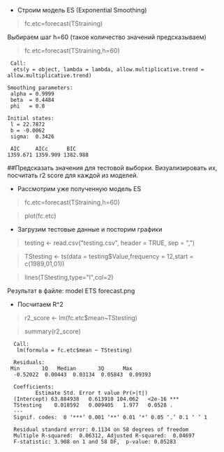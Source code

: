 * Cтроим модель ES (Exponential Smoothing)

> fc.etc=forecast(TStraining)

Выбираем шаг h=60 (такое количество значений предсказываем)

> fc.etc=forecast(TStraining,h=60)

    
     Call:
      ets(y = object, lambda = lambda, allow.multiplicative.trend = allow.multiplicative.trend) 

    Smoothing parameters:
     alpha = 0.9999 
     beta  = 0.4484 
     phi   = 0.8 

    Initial states:
     l = 22.7872 
     b = -0.0062 
     sigma:  0.3426

     AIC     AICc      BIC 
    1359.671 1359.909 1382.988 
   
##Предсказать значения для тестовой выборки. Визуализировать их, посчитать r2 score для каждой из моделей.

* Рассмотрим уже полученную модель ES

> fc.etc=forecast(TStraining,h=60)

> plot(fc.etc)

* Загрузим тестовые данные и посторим графики

> testing <- read.csv("testing.csv", header = TRUE, sep = ",")

> TStesting <- ts(data = testing$Value,frequency = 12,start = c(1989,01,01))

> lines(TStesting,type="l",col=2)

Результат в файле: model ETS forecast.png

* Посчитаем R^2

> r2_score <- lm(fc.etc$mean~TStesting)

> summary(r2_score)


      Call:
       lm(formula = fc.etc$mean ~ TStesting)

      Residuals:
     Min       1Q   Median       3Q      Max 
      -0.52022  0.00443  0.03134  0.05843  0.09393 

      Coefficients:
             Estimate Std. Error t value Pr(>|t|)    
      (Intercept) 63.884938   0.613910 104.062   <2e-16 ***
      TStesting    0.018592   0.009405   1.977   0.0528 .  
      ---
      Signif. codes:  0 ‘***’ 0.001 ‘**’ 0.01 ‘*’ 0.05 ‘.’ 0.1 ‘ ’ 1

      Residual standard error: 0.1134 on 58 degrees of freedom
      Multiple R-squared:  0.06312,	Adjusted R-squared:  0.04697 
      F-statistic: 3.908 on 1 and 58 DF,  p-value: 0.05283

